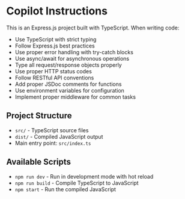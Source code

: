 # Copilot Instructions

<!-- Use this file to provide workspace-specific custom instructions to Copilot. For more details, visit https://code.visualstudio.com/docs/copilot/copilot-customization#_use-a-githubcopilotinstructionsmd-file -->

This is an Express.js project built with TypeScript. When writing code:

- Use TypeScript with strict typing
- Follow Express.js best practices
- Use proper error handling with try-catch blocks
- Use async/await for asynchronous operations
- Type all request/response objects properly
- Use proper HTTP status codes
- Follow RESTful API conventions
- Add proper JSDoc comments for functions
- Use environment variables for configuration
- Implement proper middleware for common tasks

## Project Structure
- `src/` - TypeScript source files
- `dist/` - Compiled JavaScript output
- Main entry point: `src/index.ts`

## Available Scripts
- `npm run dev` - Run in development mode with hot reload
- `npm run build` - Compile TypeScript to JavaScript
- `npm start` - Run the compiled JavaScript
